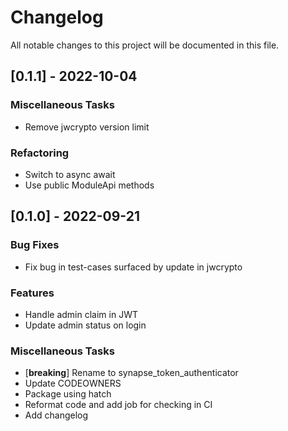 # Changelog

All notable changes to this project will be documented in this file.

## [0.1.1] - 2022-10-04

### Miscellaneous Tasks

- Remove jwcrypto version limit

### Refactoring

- Switch to async await
- Use public ModuleApi methods

## [0.1.0] - 2022-09-21

### Bug Fixes

- Fix bug in test-cases surfaced by update in jwcrypto

### Features

- Handle admin claim in JWT
- Update admin status on login

### Miscellaneous Tasks

- [**breaking**] Rename to synapse_token_authenticator
- Update CODEOWNERS
- Package using hatch
- Reformat code and add job for checking in CI
- Add changelog

<!-- generated by git-cliff -->
